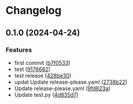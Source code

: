 # Changelog

## 0.1.0 (2024-04-24)


### Features

* first commit ([b7f0533](https://www.github.com/hydra-genetics/gitaction-testing/commit/b7f0533747d6c43a9d2f3f38da7171cc976ea11d))
* test ([9176682](https://www.github.com/hydra-genetics/gitaction-testing/commit/91766826f18497c8546aa3e4bbdf89475d3df0ae))
* test release ([428be30](https://www.github.com/hydra-genetics/gitaction-testing/commit/428be30bf3bea8854eb600da58080c3bfed7e21d))
* updat Update release-please.yaml ([2738b22](https://www.github.com/hydra-genetics/gitaction-testing/commit/2738b22e65c0887d50a534c059b3580efc1811d6))
* Update release-please.yaml ([9fd623a](https://www.github.com/hydra-genetics/gitaction-testing/commit/9fd623aad14e8c728193677a0ce801b433f61759))
* Update test.py ([4d835d7](https://www.github.com/hydra-genetics/gitaction-testing/commit/4d835d7e7c74f0b5962c8425598f44241306e095))

